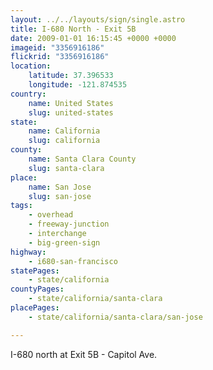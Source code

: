 ```yaml
---
layout: ../../layouts/sign/single.astro
title: I-680 North - Exit 5B
date: 2009-01-01 16:15:45 +0000 +0000
imageid: "3356916186"
flickrid: "3356916186"
location:
    latitude: 37.396533
    longitude: -121.874535
country:
    name: United States
    slug: united-states
state:
    name: California
    slug: california
county:
    name: Santa Clara County
    slug: santa-clara
place:
    name: San Jose
    slug: san-jose
tags:
    - overhead
    - freeway-junction
    - interchange
    - big-green-sign
highway:
    - i680-san-francisco
statePages:
    - state/california
countyPages:
    - state/california/santa-clara
placePages:
    - state/california/santa-clara/san-jose

---
```

I-680 north at Exit 5B - Capitol Ave.